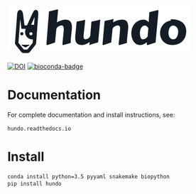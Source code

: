 ![logo](resources/logo.png)

[![DOI](https://zenodo.org/badge/83449413.svg)](https://zenodo.org/badge/latestdoi/83449413)
[![bioconda-badge](https://img.shields.io/badge/install%20with-bioconda-brightgreen.svg?style=flat-square)](http://bioconda.github.io)

# Documentation

For complete documentation and install instructions, see:

    hundo.readthedocs.io

# Install

```
conda install python=3.5 pyyaml snakemake biopython
pip install hundo
```
